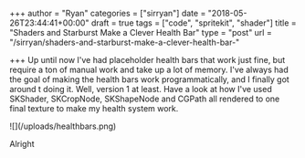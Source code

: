 +++
author = "Ryan"
categories = ["sirryan"]
date = "2018-05-26T23:44:41+00:00"
draft = true
tags = ["code", "spritekit", "shader"]
title = "Shaders and Starburst Make a Clever Health Bar"
type = "post"
url = "/sirryan/shaders-and-starburst-make-a-clever-health-bar-"

+++
Up until now I've had placeholder health bars that work just fine, but require a ton of manual work and take up a lot of memory. I've always had the goal of making the health bars work programmatically, and I finally got around t doing it. Well, version 1 at least. Have a look at how I've used SKShader, SKCropNode, SKShapeNode and CGPath all rendered to one final texture to make my health system work.

<!--more-->

<div class="inlineimg">
![](/uploads/healthbars.png)
</div>

Alright